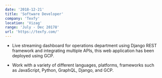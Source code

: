 ```yaml
---
date: '2018-12-21'
title: 'Software Developer'
company: 'Texfy'
location: 'Vizag'
range: 'July - Dec 20178'
url: 'https://texfy.com/'
---
```


- Live streaming dashboard for operations department using Django REST framework and integrating multiple APIs, this web application has been deployed using GCP.

- Work with a variety of different languages, platforms, frameworks such as JavaScript, Python, GraphQL, Django, and GCP.
